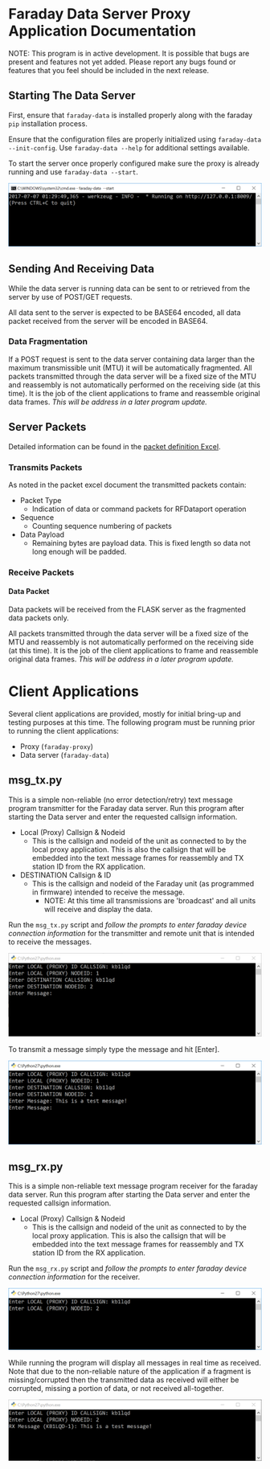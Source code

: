 # Faraday Data Server Proxy Application Documentation

NOTE: This program is in active development. It is possible that bugs are present and features not yet added. Please report any bugs found or features that you feel should be included in the next release.

## Starting The Data Server

First, ensure that `faraday-data` is installed properly along with the faraday `pip` installation process.

Ensure that the configuration files are properly initialized using `faraday-data --init-config`. Use `faraday-data --help` for additional settings available.

To start the server once properly configured make sure the proxy is already running and use `faraday-data --start`.

![Successful data server running.](images/dataserver_1.PNG)


## Sending And Receiving Data
While the data server is running data can be sent to or retrieved from the server by use of POST/GET requests.

All data sent to the server is expected to be BASE64 encoded, all data packet received from the server will be encoded in BASE64.

### Data Fragmentation

If a POST request is sent to the data server containing data larger than the maximum transmissible unit (MTU) it will be automatically fragmented. All packets transmitted through the data server will be a fixed size of the MTU and reassembly is not automatically performed on the receiving side (at this time). It is the job of the client applications to frame and reassemble original data frames. *This will be address in a later program update.*



## Server Packets

Detailed information can be found in the [packet definition Excel](Packets.xlsx).

### Transmits Packets
As noted in the packet excel document the transmitted packets contain:
* Packet Type
  * Indication of data or command packets for RFDataport operation
* Sequence
  * Counting sequence numbering of packets
* Data Payload
  * Remaining bytes are payload data. This is fixed length so data not long enough will be padded.

### Receive Packets

#### Data Packet

Data packets will be received from the FLASK server as the fragmented data packets only.

All packets transmitted through the data server will be a fixed size of the MTU and reassembly is not automatically performed on the receiving side (at this time). It is the job of the client applications to frame and reassemble original data frames. *This will be address in a later program update.*


# Client Applications
Several client applications are provided, mostly for initial bring-up and testing purposes at this time. The following program must be running prior to running the client applications:
* Proxy (`faraday-proxy`)
* Data server (`faraday-data`)

## msg_tx.py
This is a simple non-reliable (no error detection/retry) text message program transmitter for the Faraday data server. Run this program after starting the Data server and enter the requested callsign information.

* Local (Proxy) Callsign & Nodeid
  * This is the callsign and nodeid of the unit as connected to by the local proxy application. This is also the callsign that will be embedded into the text message frames for reassembly and TX station ID from the RX application.
* DESTINATION Callsign & ID
  * This is the callsign and nodeid of the Faraday unit (as programmed in firmware) intended to receive the message.
    * NOTE: At this time all transmissions are 'broadcast' and all units will receive and display the data.

Run the `msg_tx.py` script and *follow the prompts to enter faraday device connection information* for the transmitter and remote unit that is intended to receive the messages.

![Successful msg_tx.py program running.](images/tx_init_1.PNG)

To transmit a message simply type the message and hit [Enter].

![Successful message transmission.](images/tx_1.PNG)

## msg_rx.py
This is a simple non-reliable text message program receiver for the faraday data server. Run this program after starting the Data server and enter the requested callsign information.

* Local (Proxy) Callsign & Nodeid
  * This is the callsign and nodeid of the unit as connected to by the local proxy application. This is also the callsign that will be embedded into the text message frames for reassembly and TX station ID from the RX application.

Run the `msg_rx.py` script and *follow the prompts to enter faraday device connection information* for the receiver.

![Successful msg_rx.py program running.](images/rx_init_1.PNG)

While running the program will display all messages in real time as received. Note that due to the non-reliable nature of the application if a fragment is missing/corrupted then the transmitted data as received will either be corrupted, missing a portion of data, or not received all-together.

![Successful message reception.](images/rx_1.PNG)
